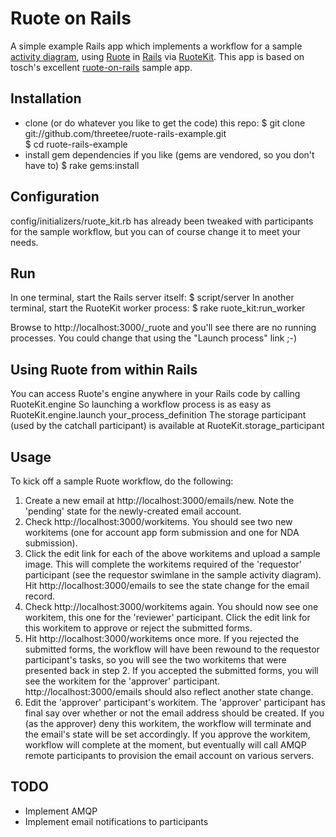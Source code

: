 Ruote on Rails
==============

A simple example Rails app which implements a workflow for a sample
[activity diagram](http://github.com/threetee/ruote-rails-example/raw/master/email_activity_diagram.png),
using [Ruote](http://ruote.rubyforge.org) in [Rails](http://rubyonrails.org)
via [RuoteKit](http://github.com/kennethkalmer/ruote-kit). This app
is based on tosch's excellent
[ruote-on-rails](http://github.com/tosch/ruote-on-rails.git) 
sample app.


Installation
------------

*   clone (or do whatever you like to get the code) this repo:
        $ git clone git://github.com/threetee/ruote-rails-example.git  
        $ cd ruote-rails-example
*   install gem dependencies if you like (gems are vendored, so you don't
    have to)
        $ rake gems:install


Configuration
-------------

config/initializers/ruote_kit.rb has already been tweaked with participants
for the sample workflow, but you can of course change it to meet your needs.


Run
---

In one terminal, start the Rails server itself:
    $ script/server
In another terminal, start the RuoteKit worker process:
    $ rake ruote_kit:run_worker

Browse to http://localhost:3000/_ruote and you'll see there are no running
processes. You could change that using the "Launch process" link ;-)


Using Ruote from within Rails
-----------------------------

You can access Ruote's engine anywhere in your Rails code by calling
    RuoteKit.engine
So launching a workflow process is as easy as
    RuoteKit.engine.launch your_process_definition
The storage participant (used by the catchall participant) is available at
    RuoteKit.storage_participant


Usage
--------

To kick off a sample Ruote workflow, do the following:

1. Create a new email at http://localhost:3000/emails/new. Note the 'pending' state for the newly-created email account.
2. Check http://localhost:3000/workitems. You should see two new workitems (one for account app form submission and one for NDA submission).
3. Click the edit link for each of the above workitems and upload a sample image. This will complete the workitems required of the 'requestor' participant (see the requestor swimlane in the sample activity diagram). Hit http://localhost:3000/emails to see the state change for the email record.
4. Check http://localhost:3000/workitems again. You should now see one workitem, this one for the 'reviewer' participant. Click the edit link for this workitem to approve or reject the submitted forms.
5. Hit http://localhost:3000/workitems once more. If you rejected the submitted forms, the workflow will have been rewound to the requestor participant's tasks, so you will see the two workitems that were presented back in step 2. If you accepted the submitted forms, you will see the workitem for the 'approver' participant. http://localhost:3000/emails should also reflect another state change.
6. Edit the 'approver' participant's workitem. The 'approver' participant has final say over whether or not the email address should be created. If you (as the approver) deny this workitem, the workflow will terminate and the email's state will be set accordingly. If you approve the workitem, workflow will complete at the moment, but eventually will call AMQP remote participants to provision the email account on various servers.

TODO
----

* Implement AMQP
* Implement email notifications to participants